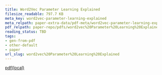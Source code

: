 ```yaml
---
title: Word2Vec Parameter Learning Explained
filesize_readable: 797.7 KB
meta_key: word2vec-parameter-learning-explained
meta_relpath: paper-extra-data/pdf-meta/word2vec-parameter-learning-explained.yaml
pdf_relpath: paper-repo/pdfs/word2vec%20Parameter%20Learning%20Explained.pdf
reading_status: TBD
tags:
- gen-from-pdf
- other-default
- paper
url_slug: word2vec%20Parameter%20Learning%20Explained
---
```


[pdf(local)](../../paper-repo/pdfs/word2vec%20Parameter%20Learning%20Explained.pdf)
